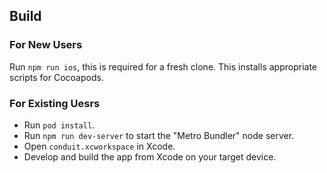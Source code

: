 ## Build

### For New Users

Run `npm run ios`, this is required for a fresh clone.
This installs appropriate scripts for Cocoapods.

### For Existing Uesrs

- Run `pod install`.
- Run `npm run dev-server` to start the "Metro Bundler" node server.
- Open `conduit.xcworkspace` in Xcode.
- Develop and build the app from Xcode on your target device.

